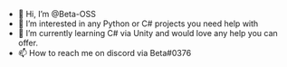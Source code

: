 - 👋 Hi, I’m @Beta-OSS
- 👀 I’m interested in any Python or C# projects you need help with
- 🌱 I’m currently learning C# via Unity and would love any help you can offer.
- 📫 How to reach me on discord via Beta#0376

<!---
Beta-OSS/Beta-OSS is a ✨ special ✨ repository because its `README.md` (this file) appears on your GitHub profile.
You can click the Preview link to take a look at your changes.
--->
